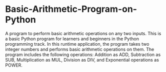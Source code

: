 # Basic-Arithmetic-Program-on-Python
A program to perform basic arithmetic operations on any two inputs.
This is a basic Python program for learners and beginners in the Python programming track. In this runtime application, the program takes two integer numbers and performs basic arithmetic operations on them. The program includes the following operations: Addition as ADD, Subtraction as SUB, Multiplication as MUL, Division as DIV, and Exponential operations as POWER.